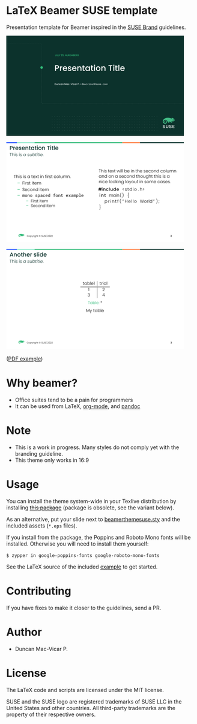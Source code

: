 
# LaTeX Beamer SUSE template

Presentation template for Beamer inspired in the [SUSE Brand](https://brand.suse.com/) guidelines.

![Screenshot](example-0.png)

![Screenshot](example-1.png)

![Screenshot](example-2.png)

([PDF example](example.pdf))

# Why beamer?

* Office suites tend to be a pain for programmers
* It can be used from LaTeX, [org-mode](https://orgmode.org/), and [pandoc](https://pandoc.org/)

# Note

* This is a work in progress. Many styles do not comply yet with the branding guideline.
* This theme only works in 16:9

# Usage

You can install the theme system-wide in your Texlive distribution by installing <del>[this package](http://software.opensuse.org/download/package?project=home:dmacvicar&package=texlive-beamertheme-suse)</del> (package is obsolete, see the variant below).

As an alternative, put your slide next to [beamerthemesuse.sty](beamerthemesuse.sty) and the included assets (`*.eps` files).

If you install from the package, the Poppins and Roboto Mono fonts will be installed. Otherwise you will need to install them yourself:

```
$ zypper in google-poppins-fonts google-roboto-mono-fonts
```

See the LaTeX source of the included [example](example.tex) to get started.

# Contributing

If you have fixes to make it closer to the guidelines, send a PR.

# Author

* Duncan Mac-Vicar P.

# License

The LaTeX code and scripts are licensed under the MIT license.

SUSE and the SUSE logo are registered trademarks of SUSE LLC in the United States and other countries. All third-party trademarks are the property of their respective owners.
